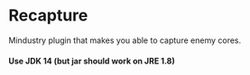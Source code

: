 # Recapture
Mindustry plugin that makes you able to capture enemy cores.

#### Use JDK 14 (but jar should work on JRE 1.8)
